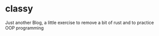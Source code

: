# classy

Just another Blog, a little exercise to remove a bit of rust and to practice OOP programming
